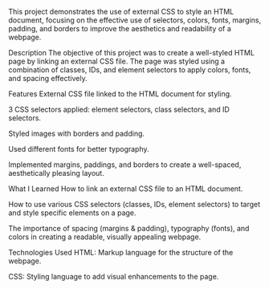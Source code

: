 This project demonstrates the use of external CSS to style an HTML document, focusing on the effective use of selectors, colors, fonts, margins, padding, and borders to improve the aesthetics and readability of a webpage.

Description
The objective of this project was to create a well-styled HTML page by linking an external CSS file. The page was styled using a combination of classes, IDs, and element selectors to apply colors, fonts, and spacing effectively.

Features
External CSS file linked to the HTML document for styling.

3 CSS selectors applied: element selectors, class selectors, and ID selectors.

Styled images with borders and padding.

Used different fonts for better typography.

Implemented margins, paddings, and borders to create a well-spaced, aesthetically pleasing layout.

What I Learned
How to link an external CSS file to an HTML document.

How to use various CSS selectors (classes, IDs, element selectors) to target and style specific elements on a page.

The importance of spacing (margins & padding), typography (fonts), and colors in creating a readable, visually appealing webpage.

Technologies Used
HTML: Markup language for the structure of the webpage.

CSS: Styling language to add visual enhancements to the page.
